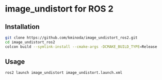 # image_undistort for ROS 2

## Installation

```bash
git clone https://github.com/kminoda/image_undistort_ros2.git
cd image_undistort_ros2
colcon build --symlink-install --cmake-args -DCMAKE_BUILD_TYPE=Release
```

## Usage
```bash
ros2 launch image_undistort image_undistort.launch.xml
```

